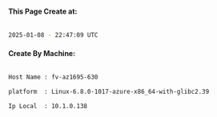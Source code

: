 
   
#### This Page Create at:

```bash

2025-01-08 - 22:47:09 UTC

```

#### Create By Machine:

```bash

Host Name : fv-az1695-630

platform  : Linux-6.8.0-1017-azure-x86_64-with-glibc2.39

Ip Local  : 10.1.0.138

```

